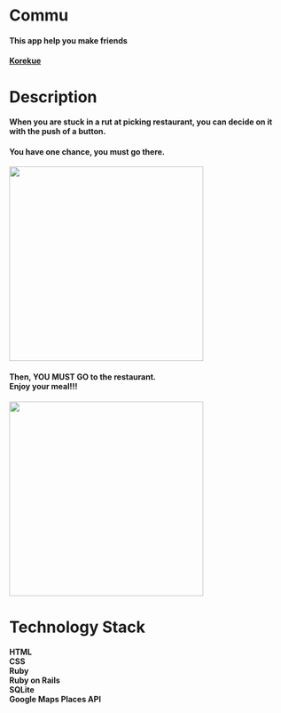 # Commu
#### This app help you make friends
#### [Korekue](https://korekuee.herokuapp.com)

# Description
#### When you are stuck in a rut at picking restaurant, you can decide on it with the push of a button. 
#### You have one chance, you must go there.<br>
<img  height="350px" src="https://user-images.githubusercontent.com/96585163/181755366-1870464e-bc02-449e-82ab-ee3581d5aa45.png" /><br>
#### Then, YOU MUST GO to the restaurant.<br>Enjoy your meal!!!
<img  height="350px" src="https://user-images.githubusercontent.com/96585163/181757481-ea683e59-4364-4d6d-b88f-a96cee3b3140.png" />

# Technology Stack
#### HTML<br>CSS<br>Ruby<br>Ruby on Rails<br>SQLite<br>Google Maps Places API
